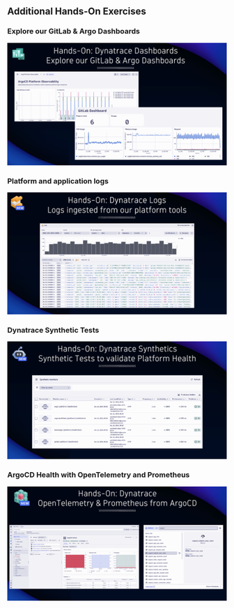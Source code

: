 ## Additional Hands-On Exercises

### Explore our GitLab & Argo Dashboards

![GitLab Argo Dashboards](../../../assets/images/06_01_gitlab_argo_dashboards.png)

### Platform and application logs

![Dynatrace Logs](../../../assets/images/06_01_dynatrace_logs.png)

### Dynatrace Synthetic Tests

![Dynatrace Synthetics](../../../assets/images/06_01_dynatrace_synthetics.png)

### ArgoCD Health with OpenTelemetry and Prometheus

![ArgoCD Health](../../../assets/images/06_01_dynatrace_otel_prometheus.png)